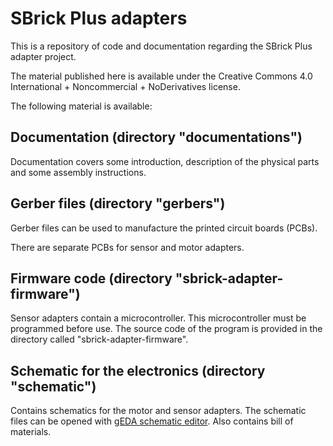 # SBrick Plus adapters

This is a repository of code and documentation regarding the SBrick Plus
adapter project.

The material published here is available under the Creative Commons 4.0
International + Noncommercial + NoDerivatives license.

The following material is available:

## Documentation (directory "documentations")

Documentation covers some introduction, description of the physical parts and
some assembly instructions.

## Gerber files (directory "gerbers")

Gerber files can be used to manufacture the printed circuit boards (PCBs).

There are separate PCBs for sensor and motor adapters.

## Firmware code (directory "sbrick-adapter-firmware")

Sensor adapters contain a microcontroller. This microcontroller must be
programmed before use. The source code of the program is provided in the
directory called "sbrick-adapter-firmware".

## Schematic for the electronics (directory "schematic")

Contains schematics for the motor and sensor adapters. The schematic files
can be opened with [gEDA schematic editor](http://www.geda-project.org/).
Also contains bill of materials.
